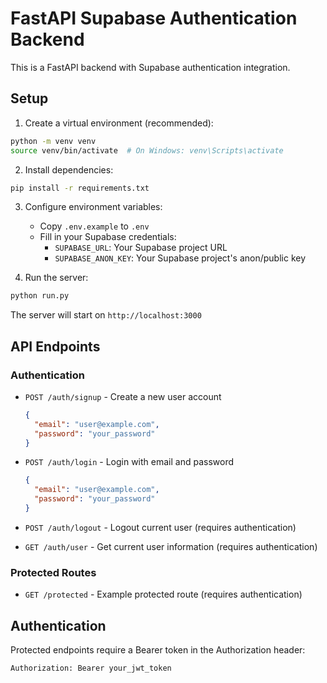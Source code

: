 # FastAPI Supabase Authentication Backend

This is a FastAPI backend with Supabase authentication integration.

## Setup

1. Create a virtual environment (recommended):
```bash
python -m venv venv
source venv/bin/activate  # On Windows: venv\Scripts\activate
```

2. Install dependencies:
```bash
pip install -r requirements.txt
```

3. Configure environment variables:
   - Copy `.env.example` to `.env`
   - Fill in your Supabase credentials:
     - `SUPABASE_URL`: Your Supabase project URL
     - `SUPABASE_ANON_KEY`: Your Supabase project's anon/public key

4. Run the server:
```bash
python run.py
```

The server will start on `http://localhost:3000`

## API Endpoints

### Authentication
- `POST /auth/signup` - Create a new user account
  ```json
  {
    "email": "user@example.com",
    "password": "your_password"
  }
  ```

- `POST /auth/login` - Login with email and password
  ```json
  {
    "email": "user@example.com",
    "password": "your_password"
  }
  ```

- `POST /auth/logout` - Logout current user (requires authentication)

- `GET /auth/user` - Get current user information (requires authentication)

### Protected Routes
- `GET /protected` - Example protected route (requires authentication)

## Authentication
Protected endpoints require a Bearer token in the Authorization header:
```
Authorization: Bearer your_jwt_token
``` 